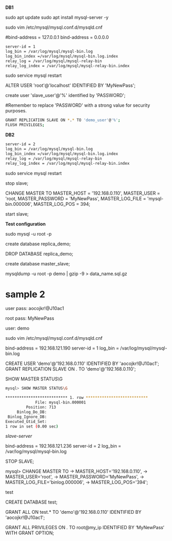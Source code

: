 **DB1**

sudo apt update
sudo apt install mysql-server -y

sudo vim /etc/mysql/mysql.conf.d/mysqld.cnf

#bind-address = 127.0.0.1
bind-address = 0.0.0.0

```bash
server-id = 1
log_bin = /var/log/mysql/mysql-bin.log
log_bin_index =/var/log/mysql/mysql-bin.log.index
relay_log = /var/log/mysql/mysql-relay-bin
relay_log_index = /var/log/mysql/mysql-relay-bin.index
```

sudo service mysql restart

ALTER USER 'root'@'localhost' IDENTIFIED BY 'MyNewPass';

create user 'slave_user'@'%' identified by 'PASSWORD';

#Remember to replace 'PASSWORD' with a strong value for security purposes.

```bash
GRANT REPLICATION SLAVE ON *.* TO 'demo_user'@'%';
FLUSH PRIVILEGES;
```

**DB2**

```bash
server-id = 2
log_bin = /var/log/mysql/mysql-bin.log
log_bin_index =/var/log/mysql/mysql-bin.log.index
relay_log = /var/log/mysql/mysql-relay-bin
relay_log_index = /var/log/mysql/mysql-relay-bin.index
```

sudo service mysql restart

stop slave;

CHANGE MASTER TO MASTER_HOST = '192.168.0.110', MASTER_USER = 'root, MASTER_PASSWORD = 'MyNewPass', MASTER_LOG_FILE = 'mysql-bin.000006', MASTER_LOG_POS = 394;

start slave;

**Test configuration**

sudo mysql -u root -p

create database replica_demo;

DROP DATABASE replica_demo;

create database master_slave;

mysqldump -u root -p demo | gzip -9 > data_name.sql.gz

# **sample 2**

user pass: aocojkr!@J10ac1

root pass: MyNewPass

user: demo

sudo vim /etc/mysql/mysql.conf.d/mysqld.cnf

bind-address = 192.168.121.190
server-id = 1
log_bin = /var/log/mysql/mysql-bin.log

CREATE USER 'demo'@'192.168.0.110' IDENTIFIED BY 'aocojkr!@J10ac1';
GRANT REPLICATION SLAVE ON _._ TO 'demo'@'192.168.0.110';

SHOW MASTER STATUS\G

```bash
mysql> SHOW MASTER STATUS\G

*************************** 1. row ***************************
             File: mysql-bin.000001
         Position: 713
     Binlog_Do_DB:
 Binlog_Ignore_DB:
Executed_Gtid_Set:
1 row in set (0.00 sec)
```

_slave-server_

bind-address = 192.168.121.236
server-id = 2
log_bin = /var/log/mysql/mysql-bin.log

STOP SLAVE;

mysql> CHANGE MASTER TO
-> MASTER_HOST='192.168.0.110',
-> MASTER_USER='root',
-> MASTER_PASSWORD='MyNewPass',
-> MASTER_LOG_FILE='binlog.000006',
-> MASTER_LOG_POS='394';

test

CREATE DATABASE test;

GRANT ALL ON test.\* TO 'demo'@'192.168.0.110' IDENTIFIED BY 'aocojkr!@J10ac1';

GRANT ALL PRIVILEGES ON _._ TO root@my_ip IDENTIFIED BY ‘MyNewPass‘ WITH GRANT OPTION;




